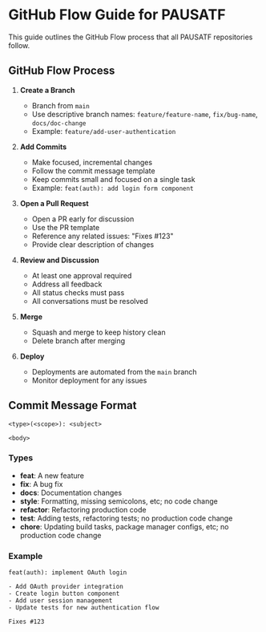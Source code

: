 # GitHub Flow Guide for PAUSATF

This guide outlines the GitHub Flow process that all PAUSATF repositories follow.

## GitHub Flow Process

1. **Create a Branch**
   - Branch from `main`
   - Use descriptive branch names: `feature/feature-name`, `fix/bug-name`, `docs/doc-change`
   - Example: `feature/add-user-authentication`

2. **Add Commits**
   - Make focused, incremental changes
   - Follow the commit message template
   - Keep commits small and focused on a single task
   - Example: `feat(auth): add login form component`

3. **Open a Pull Request**
   - Open a PR early for discussion
   - Use the PR template
   - Reference any related issues: "Fixes #123"
   - Provide clear description of changes

4. **Review and Discussion**
   - At least one approval required
   - Address all feedback
   - All status checks must pass
   - All conversations must be resolved

5. **Merge**
   - Squash and merge to keep history clean
   - Delete branch after merging

6. **Deploy**
   - Deployments are automated from the `main` branch
   - Monitor deployment for any issues

## Commit Message Format

```
<type>(<scope>): <subject>

<body>
```

### Types
- **feat**: A new feature
- **fix**: A bug fix
- **docs**: Documentation changes
- **style**: Formatting, missing semicolons, etc; no code change
- **refactor**: Refactoring production code
- **test**: Adding tests, refactoring tests; no production code change
- **chore**: Updating build tasks, package manager configs, etc; no production code change

### Example

```
feat(auth): implement OAuth login

- Add OAuth provider integration
- Create login button component
- Add user session management
- Update tests for new authentication flow

Fixes #123
```
